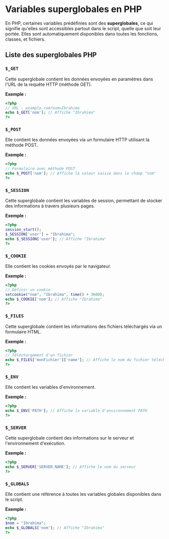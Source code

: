 # Variables superglobales en PHP

En PHP, certaines variables prédéfinies sont des **superglobales**, ce qui signifie qu'elles sont accessibles partout dans le script, quelle que soit leur portée. Elles sont automatiquement disponibles dans toutes les fonctions, classes, et fichiers.

## Liste des superglobales PHP

### `$_GET`
Cette superglobale contient les données envoyées en paramètres dans l'URL de la requête HTTP (méthode GET).

**Exemple :**

```php
<?php
// URL : example.com?nom=Ibrahima
echo $_GET['nom']; // Affiche "Ibrahima"
?>
```

### `$_POST`
Elle contient les données envoyées via un formulaire HTTP utilisant la méthode POST.

**Exemple :**

```php
<?php
// Formulaire avec méthode POST
echo $_POST['nom']; // Affiche la valeur saisie dans le champ "nom"
?>
```

### `$_SESSION`
Cette superglobale contient les variables de session, permettant de stocker des informations à travers plusieurs pages.

**Exemple :**

```php
<?php
session_start();
$_SESSION['user'] = "Ibrahima";
echo $_SESSION['user']; // Affiche "Ibrahima"
?>
```

### `$_COOKIE`
Elle contient les cookies envoyés par le navigateur.

**Exemple :**

```php
<?php
// Définir un cookie
setcookie("nom", "Ibrahima", time() + 3600);
echo $_COOKIE['nom']; // Affiche "Ibrahima"
?>
```

### `$_FILES`
Cette superglobale contient les informations des fichiers téléchargés via un formulaire HTML.

**Exemple :**

```php
<?php
// Téléchargement d'un fichier
echo $_FILES['monFichier']['name']; // Affiche le nom du fichier téléchargé
?>
```

### `$_ENV`
Elle contient les variables d'environnement.

**Exemple :**

```php
<?php
echo $_ENV['PATH']; // Affiche la variable d'environnement PATH
?>
```

### `$_SERVER`
Cette superglobale contient des informations sur le serveur et l'environnement d'exécution.

**Exemple :**

```php
<?php
echo $_SERVER['SERVER_NAME']; // Affiche le nom du serveur
?>
```

### `$_GLOBALS`
Elle contient une référence à toutes les variables globales disponibles dans le script.

**Exemple :**

```php
<?php
$nom = "Ibrahima";
echo $_GLOBALS['nom']; // Affiche "Ibrahima"
?>
```